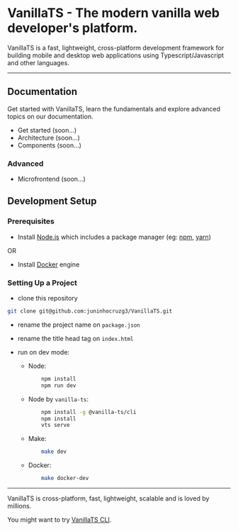 # VanillaTS - The modern vanilla web developer's platform.

VanillaTS is a fast, lightweight, cross-platform development framework for building mobile and desktop web applications using Typescript/Javascript and other languages.

<hr>

## Documentation

Get started with VanillaTS, learn the fundamentals and explore advanced topics on our documentation.

- Get started (soon...)
- Architecture (soon...)
- Components (soon...)

### Advanced

- Microfrontend (soon...)

## Development Setup

### Prerequisites

- Install [Node.js] which includes a package manager (eg: [npm], [yarn])

OR

- Install [Docker] engine

### Setting Up a Project

- clone this repository

```sh
git clone git@github.com:juninhocruzg3/VanillaTS.git
```

- rename the project name on `package.json`
- rename the title head tag on `index.html`
- run on dev mode:

  - Node:
    ```sh
        npm install
        npm run dev
    ```
  - Node by `vanilla-ts`:
    ```sh
        npm install -g @vanilla-ts/cli
        npm install
        vts serve
    ```
  - Make:
    ```sh
        make dev
    ```
  - Docker:
    ```sh
        make docker-dev
    ```

<hr>

VanillaTS is cross-platform, fast, lightweight, scalable and is loved by millions.

You might want to try [VanillaTS CLI].

[cli]: https://nodejs.org
[architecture]: https://vanilla-js.com
[components]: https://vanilla-js.com
[node.js]: https://nodejs.org/
[npm]: https://www.npmjs.com/get-npm
[yarn]: https://yarnpkg.com/
[vanillats cli]: https://www.npmjs.com/package/@vanilla-ts/cli
[docker]: https://docs.docker.com/engine/install/

